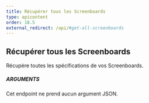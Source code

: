 ```yaml
---
title: Récupérer tous les Screenboards
type: apicontent
order: 18.5
external_redirect: /api/#get-all-screenboards
---
```


## Récupérer tous les Screenboards

Récupère toutes les spécifications de vos Screenboards.

##### ARGUMENTS

Cet endpoint ne prend aucun argument JSON.